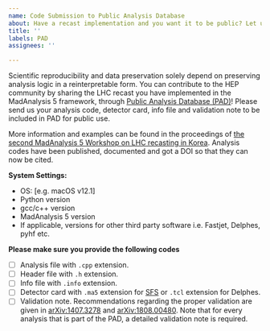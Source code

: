 ```yaml
---
name: Code Submission to Public Analysis Database
about: Have a recast implementation and you want it to be public? Let us know!
title: ''
labels: PAD
assignees: ''

---
```


Scientific reproducibility and data preservation solely depend on preserving analysis logic in a reinterpretable form. You can contribute to the HEP community by sharing the LHC recast you have implemented in the MadAnalysis 5 framework, through [Public Analysis Database (PAD)](http://madanalysis.irmp.ucl.ac.be/wiki/PublicAnalysisDatabase)! Please send us your analysis code, detector card, info file and validation note to be included in PAD for public use.

More information and examples can be found in the proceedings of [the second MadAnalysis 5 Workshop on LHC recasting in Korea](https://doi.org/10.1142/S0217732321020016). Analysis codes have been published, documented and got a DOI so that they can now be cited.

**System Settings:**
 - OS: [e.g. macOS v12.1]
 - Python version
 - gcc/c++ version
 - MadAnalysis 5 version
 - If applicable, versions for other third party software i.e. Fastjet, Delphes, pyhf etc.

**Please make sure you provide the following codes**
- [ ] Analysis file with `.cpp` extension.
- [ ] Header file with `.h` extension.
- [ ] Info file with `.info` extension.
- [ ] Detector card with `.ma5` extension for [SFS](http://arxiv.org/abs/2006.09387) or `.tcl` extension for Delphes.
- [ ] Validation note. Recommendations regarding the proper validation are given in [arXiv:1407.3278](https://arxiv.org/abs/1407.3278) and ​[arXiv:1808.00480](https://arxiv.org/abs/1407.3278). Note that for every analysis that is part of the PAD, a detailed validation note is required.
